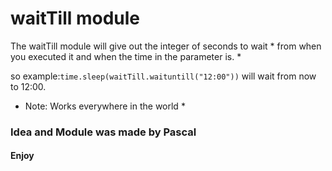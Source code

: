 # waitTill module

The waitTill module will give out the integer of seconds to wait * from when you executed it and when the time in the parameter is. *

so example:```time.sleep(waitTill.waituntill("12:00"))```
will wait from now to 12:00.

* Note: Works everywhere in the world *

### Idea and Module was made by Pascal
#### Enjoy